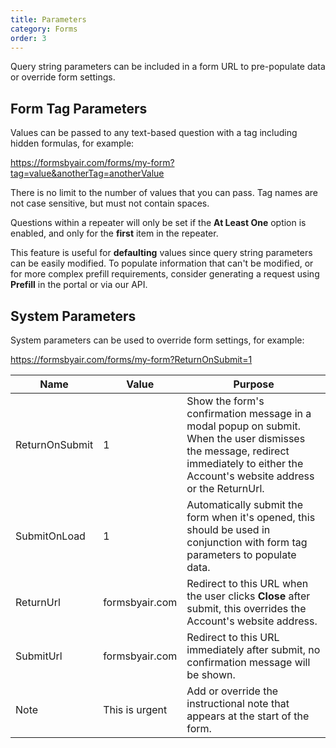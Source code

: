 ```yaml
---
title: Parameters
category: Forms
order: 3
---
```


Query string parameters can be included in a form URL to pre-populate data or override form settings.

## Form Tag Parameters

Values can be passed to any text-based question with a tag including hidden formulas, for example:

https://formsbyair.com/forms/my-form?tag=value&anotherTag=anotherValue

There is no limit to the number of values that you can pass. Tag names are not case sensitive, but must not contain spaces. 

Questions within a repeater will only be set if the **At Least One** option is enabled, and only for the **first** item in the repeater.

This feature is useful for **defaulting** values since query string parameters can be easily modified. To populate information that can't be modified, or for more complex prefill requirements, consider generating a request using **Prefill** in the portal or via our API.

## System Parameters

System parameters can be used to override form settings, for example:

https://formsbyair.com/forms/my-form?ReturnOnSubmit=1

|Name|Value|Purpose|
|---|---|---|
|ReturnOnSubmit|1|Show the form's confirmation message in a modal popup on submit. When the user dismisses the message, redirect immediately to either the Account's website address or the ReturnUrl.
|SubmitOnLoad|1|Automatically submit the form when it's opened, this should be used in conjunction with form tag parameters to populate data.|
|ReturnUrl|formsbyair.com|Redirect to this URL when the user clicks **Close** after submit, this overrides the Account's website address.|
|SubmitUrl|formsbyair.com|Redirect to this URL immediately after submit, no confirmation message will be shown.|
|Note|This is urgent|Add or override the instructional note that appears at the start of the form.|